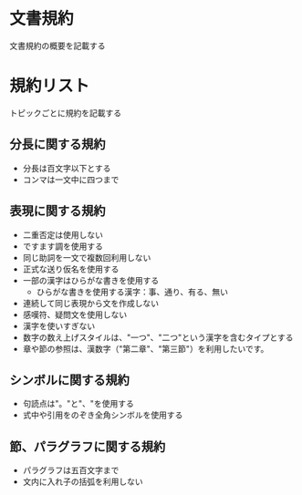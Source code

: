 # 文書規約

文書規約の概要を記載する

# 規約リスト

トピックごとに規約を記載する

## 分長に関する規約

- 分長は百文字以下とする
- コンマは一文中に四つまで

## 表現に関する規約

- 二重否定は使用しない
- ですます調を使用する
- 同じ助詞を一文で複数回利用しない
- 正式な送り仮名を使用する
- 一部の漢字はひらがな書きを使用する
  - ひらがな書きを使用する漢字：事、通り、有る、無い
- 連続して同じ表現から文を作成しない
- 感嘆符、疑問文を使用しない
- 漢字を使いすぎない
- 数字の数え上げスタイルは、"一つ"、"二つ"という漢字を含むタイプとする
- 章や節の参照は、漢数字（"第二章"、"第三節"）を利用したいです。

## シンボルに関する規約

- 句読点は"。"と"、"を使用する
- 式中や引用をのぞき全角シンボルを使用する

## 節、パラグラフに関する規約

 - パラグラフは五百文字まで
 - 文内に入れ子の括弧を利用しない
